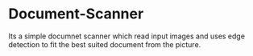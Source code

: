 # Document-Scanner
Its a simple documnet scanner which read input images and uses edge detection to fit the best suited document from the picture.
